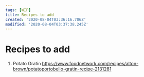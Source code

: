 ```yaml
---
tags: [WIP]
title: Recipes to add
created: '2020-08-04T03:36:16.706Z'
modified: '2020-08-04T03:37:38.245Z'
---
```


# Recipes to add

1. Potato Gratin 
    https://www.foodnetwork.com/recipes/alton-brown/potatoportobello-gratin-recipe-2131281
